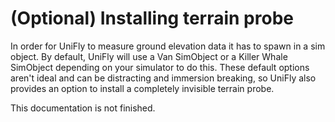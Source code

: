 # (Optional) Installing terrain probe
In order for UniFly to measure ground elevation data it has to spawn in a sim object. By default, UniFly will use a Van SimObject or a Killer Whale SimObject depending on your simulator to do this. These default options aren't ideal and can be distracting and immersion breaking, so UniFly also provides an option to install a completely invisible terrain probe.

This documentation is not finished.